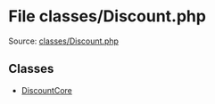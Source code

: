 File classes/Discount.php
=========

Source: [classes/Discount.php](https://github.com/PrestaShop/PrestaShop/blob/1.6.0.3/classes/Discount.php)


Classes
-------

* [DiscountCore](class.DiscountCore.md)

